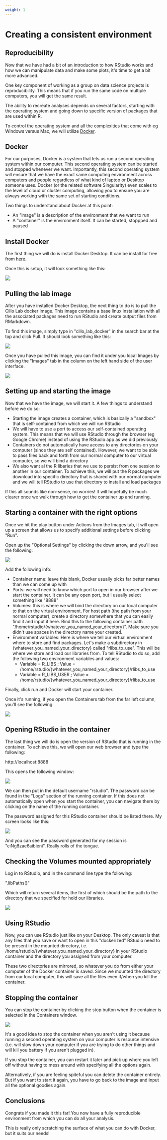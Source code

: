 ```yaml
---
weight: 1
---
```


# Creating a consistent environment

## Reproducibility
Now that we have had a bit of an introduction to how RStudio works and how we can manipulate data and make some plots, it's time to get a bit more advanced. 

One key component of working as a group on data science projects is reproducibility. This means that if you run the same code on multiple computers, you will get the same result.

The ability to recreate analyses depends on several factors, starting with the operating system and going down to specific version of packages that are used within R. 

To control the operating system and all the complexities that come with eg Windows versus Mac, we will utilize [Docker](https://docs.docker.com/get-started/overview/).

## Docker

For our purposes, Docker is a system that lets us run a second operating system within our computer. This second operating system can be started and stopped whenever we want. Importantly, this second operating system will ensure that we have the exact same computing environment across computers and people regardless of what kind of laptop or Desktop someone uses. Docker (or the related software Singularity) even scales to the level of cloud or cluster computing, allowing you to ensure you are always working with the same set of starting conditions. 

Two things to understand about Docker at this point: 
- An "image" is a description of the environment that we want to run 
- A "container" is the environment itself. It can be started, stoppped and paused

## Install Docker

The first thing we will do is install Docker Desktop. It can be install for free from [here](https://docs.docker.com/get-docker/).

Once this is setup, it will look something like this:

![](/docker_desktop_screenshot.png)

## Pulling the lab image 

After you have installed Docker Desktop, the next thing to do is to pull the Cillo Lab docker image. This image contains a base linux installation with all the associated packages need to run RStudio and create output files from RMarkdown. 

To find this image, simply type in "cillo_lab_docker" in the search bar at the top and click Pull. It should look something like this:

![](/cillo_lab_docker_link.png)

Once you have pulled this image, you can find it under you local Images by clicking the "Images" tab in the column on the left hand side of the user interface. 

![](/image_cillo_lab_docker.png)

## Setting up and starting the image 

Now that we have the image, we will start it. A few things to understand before we do so:
- Starting the image creates a container, which is basically a "sandbox" that is self-contained from which we will run RStudio
- We will have to use a port to access our self-contained operating system. This means that we will use RStudio through the browser (eg Google Chrome) instead of using the RStudio app as we did previously
- Containers do not automatically have access to any directories on your computer (since they are self contained). However, we want to be able to pass files back and forth from our normal computer to our virtual computer, so we will bind a directory
- We also want al the R libaries that we use to persist from one session to another in our container. To achieve this, we will put the R packages we download into specific directory that is shared with our normal computer and we will tell RStudio to use that directory to install and load packages

If this all sounds like non-sense, no worries! It will hopefully be much clearer once we walk through how to get the container up and running. 

## Starting a container with the right options

Once we hit the play button under Actions from the Images tab, it will open up a screen that allows us to specify additional settings before clicking "Run". 

Open up the "Optional Settings" by clicking the down arrow, and you'll see the following:

![](/cillo_lab_container_options.png)

Add the following info:

- Container name: leave this blank, Docker usually picks far better names than we can come up with
- Ports: we will need to know which port to open in our browser after we start the container. It can be any open port, but I usually select something like "8888"
- Volumes: this is where we will bind the directory on our local computer to that on the virtual environment. For host path (the path from your normal computer), create a directory somewhere that you can easily find it and input it here. Bind this to the following container path "/home/rstudio/{whatever_you_named_your_directory}". Make sure you didn't use spaces in the directory name your created. 
- Environment variables: Here is where we tell our virtual environment where to store and find packages. Let's make a subdirectory in {whatever_you_named_your_directory} called "rlibs_to_use". This will be where we store and load our libraries from. To tell RStudio to do so, add the following two environment variables and values:
    - Variable = R_LIBS ; Value = /home/rstudio/{whatever_you_named_your_directory}/rlibs_to_use
    - Variable = R_LIBS_USER ; Value = /home/rstudio/{whatever_you_named_your_directory}/rlibs_to_use

Finally, click run and Docker will start your container. 

Once it's running, if you open the Containers tab from the far left column, you'll see the following:

![](/static/running_container.png)

## Opening RStudio in the container 

The last thing we will do is open the version of RStudio that is running in the container. To achieve this, we will open our web browser and type the following:

http://localhost:8888

This opens the following window: 

![](/rstudio_sign_in.png)

We can then put in the default username "rstudio". The password can be found in the "Logs" section of the running container. If this does not automatically open when you start the container, you can navigate there by clicking on the name of the running container. 

The password assigned for this RStudio container should be listed there. My screen looks like this:

![](/container_password.png)

And you can see the password generated for my session is "eiNg8zae6aibieni". Really rolls of the tongue. 

## Checking the Volumes mounted appropriately

Log in to RStudio, and in the command line type the following: 

".libPaths()" 

Which will return several items, the first of which should be the path to the directory that we specified for hold our libraries. 

![](/check_rlibs.png)

## Using RStudio

Now, you can use RStudio just like on your Desktop. The only caveat is that any files that you save or want to open in this "dockerized" RStudio need to be present in the mounted directory, i.e. /home/rstudio/{whatever_you_named_your_directory} in your RStudio container and the directory you assigned from your computer.

These two directories are mirrored, so whatever you do from either your computer of the Docker container is saved. Since we mounted the directory from our local computer, this will save all the files even if/when you kill the container. 

## Stopping the container 

You can stop the container by clicking the stop button when the container is selected in the Containers window. 

![](/stop_container.png)

It's a good idea to stop the container when you aren't using it because running a second operating system on your computer is resource intensive (i.e. will slow down your computer if you are trying to do other things and will kill you battery if you aren't plugged in). 

If you stop the container, you can restart it later and pick up where you left off without having to mess around with specifying all the options again. 

Alternatively, if you are feeling spiteful you can delete the container entirely. But if you want to start it again, you have to go back to the image and input all the optional goodies again. 

## Conclusions 

Congrats if you made it this far! You now have a fully reproducible environment from which you can do all your analysis. 

This is really only scratching the surface of what you can do with Docker, but it suits our needs! 